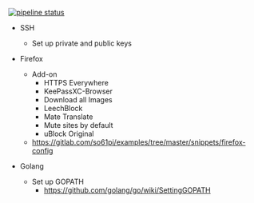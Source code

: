 [![pipeline status](https://gitlab.com/so61pi/ansible/badges/master/pipeline.svg)](https://gitlab.com/so61pi/ansible/commits/master)

- SSH
  - Set up private and public keys

- Firefox
  - Add-on
    - HTTPS Everywhere
    - KeePassXC-Browser
    - Download all Images
    - LeechBlock
    - Mate Translate
    - Mute sites by default
    - uBlock Original
  - https://gitlab.com/so61pi/examples/tree/master/snippets/firefox-config

- Golang
  - Set up GOPATH
    - https://github.com/golang/go/wiki/SettingGOPATH
